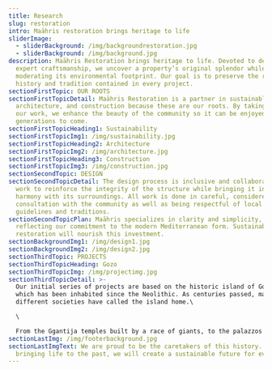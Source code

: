 ```yaml
---
title: Research
slug: restoration
intro: Maāhris restoration brings heritage to life
sliderImage:
  - sliderBackground: /img/backgroundrestoration.jpg
  - sliderBackground: /img/background.jpg
description: Maāhris Restoration brings heritage to life. Devoted to detail and
  expert craftsmanship, we uncover a property’s original splendor while
  moderating its environmental footprint. Our goal is to preserve the remarkable
  history and tradition contained in every project.
sectionFirstTopic: OUR ROOTS
sectionFirstTopicDetail: Maāhris Restoration is a partner in sustainable design,
  architecture, and construction because these are our roots. By taking pride in
  our work, we enhance the beauty of the community so it can be enjoyed for
  generations to come.
sectionFirstTopicHeading1: Sustainability
sectionFirstTopicImg1: /img/sustainability.jpg
sectionFirstTopicHeading2: Architecture
sectionFirstTopicImg2: /img/architecture.jpg
sectionFirstTopicHeading3: Construction
sectionFirstTopicImg3: /img/construction.jpg
sectionSecondTopic: DESIGN
sectionSecondTopicDetail: The design process is inclusive and collaborative. We
  work to reinforce the integrity of the structure while bringing it into
  harmony with its surroundings. All work is done in careful, considered
  consultation with the community as well as being respectful of local
  guidelines and traditions.
sectionSecondTopicPlan: Maāhris specializes in clarity and simplicity,
  reflecting our commitment to the modern Mediterranean form. Sustainable
  restoration will nourish this investment.
sectionBackgroundImg1: /img/design1.jpg
sectionBackgroundImg2: /img/design2.jpg
sectionThirdTopic: PROJECTS
sectionThirdTopicHeading: Gozo
sectionThirdTopicImg: /img/projectimg.jpg
sectionThirdTopicDetail: >-
  Our initial series of projects are based on the historic island of Gozo, Malta
  which has been inhabited since the Neolithic. As centuries passed, many
  different societies have called the island home.\

  \

  From the Ggantija temples built by a race of giants, to the palazzos and structures constructed by Sicilians, Phonecians, Knights, and Normans, traces of ancient inspiration abound. All embraced by the sparkling Mediterranean sea.
sectionLastImg: /img/footerbackground.jpg
sectionLastImgText: We are proud to be the caretakers of this history. By
  bringing life to the past, we will create a sustainable future for everyone.
---
```


